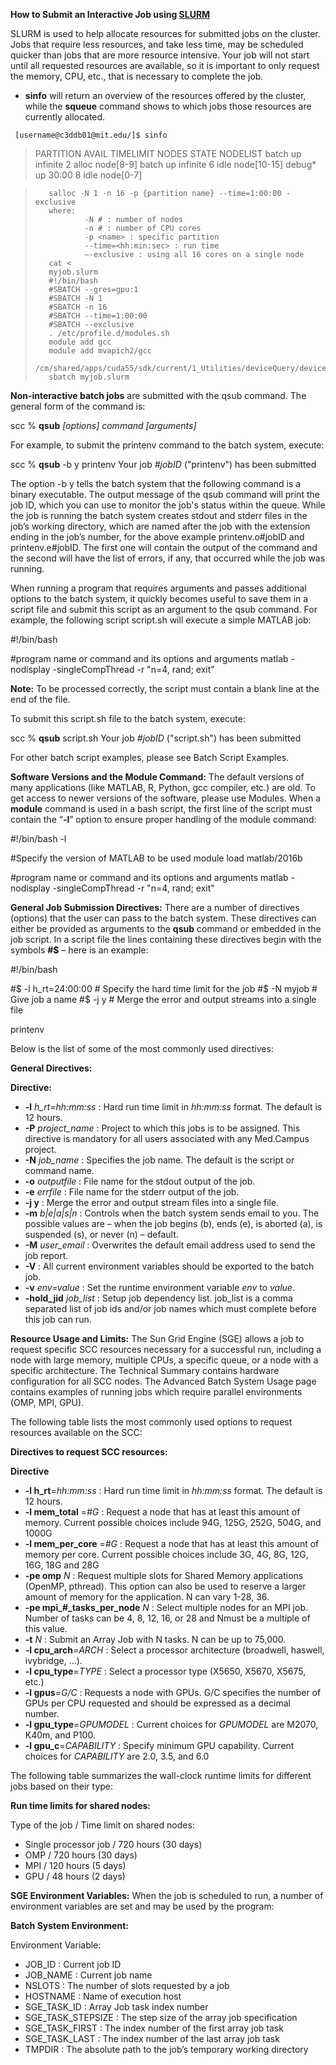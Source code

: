 **How to Submit an Interactive Job using [SLURM](https://github.com/mghpcc-projects/rc_howtos/blob/master/general/SlurmSummary.pdf)**

SLURM is used to help allocate resources for submitted jobs on the cluster. Jobs that require less resources, and take less time, may be scheduled quicker than jobs that are more resource intensive. Your job will not start until all requested resources are available, so it is important to only request the memory, CPU, etc., that is necessary to complete the job. 
* **sinfo** will return an overview of the resources offered by the cluster, while the **squeue** command shows to which jobs those resources are currently allocated.

` [username@c3ddb01@mit.edu/]$ sinfo`

> PARTITION AVAIL TIMELIMIT NODES STATE  NODELIST
> batch     up     infinite     2 alloc  node[8-9]
> batch     up     infinite     6 idle   node[10-15]
> debug*    up        30:00     8 idle   node[0-7]


 

>        salloc -N 1 -n 16 -p {partition name} --time=1:00:00 -exclusive
>        where:
>                -N # : number of nodes
>                -n # : number of CPU cores
>                -p <name> : specific partition
>                --time=<hh:min:sec> : run time
>                —-exclusive : using all 16 cores on a single node
>        cat <
>        myjob.slurm
>        #!/bin/bash
>        #SBATCH --gres=gpu:1
>        #SBATCH -N 1
>        #SBATCH -n 16
>        #SBATCH --time=1:00:00
>        #SBATCH --exclusive
>        . /etc/profile.d/modules.sh
>        module add gcc
>        module add mvapich2/gcc
>        /cm/shared/apps/cuda55/sdk/current/1_Utilities/deviceQuery/deviceQuery
>        sbatch myjob.slurm

**Non-interactive batch jobs** are submitted with the qsub command. The general form of the command is:

scc % **qsub** _[options] command [arguments]_

For example, to submit the printenv command to the batch system, execute:

scc % **qsub** -b y printenv
Your job _#jobID_ ("printenv") has been submitted

The option -b y tells the batch system that the following command is a binary executable. The output message of the qsub command will print the job ID, which you can use to monitor the job's status within the queue. While the job is running the batch system creates stdout and stderr files in the job’s working directory, which are named after the job with the extension ending in the job’s number, for the above example printenv.o#jobID and printenv.e#jobID. The first one will contain the output of the command and the second will have the list of errors, if any, that occurred while the job was running.

When running a program that requires arguments and passes additional options to the batch system, it quickly becomes useful to save them in a script file and submit this script as an argument to the qsub command. For example, the following script script.sh will execute a simple MATLAB job:

#!/bin/bash
 
#program name or command and its options and arguments
matlab -nodisplay -singleCompThread -r "n=4, rand; exit"

**Note:** To be processed correctly, the script must contain a blank line at the end of the file.

To submit this script.sh file to the batch system, execute:

scc % **qsub** script.sh
Your job _#jobID_ ("script.sh") has been submitted

For other batch script examples, please see Batch Script Examples.

**Software Versions and the Module Command:**
The default versions of many applications (like MATLAB, R, Python, gcc compiler, etc.) are old. To get access to newer versions of the software, please use Modules. When a **module** command is used in a bash script, the first line of the script must contain the “**-l**” option to ensure proper handling of the module command:

#!/bin/bash -l
 
#Specify the version of MATLAB to be used
module load matlab/2016b
 
#program name or command and its options and arguments
matlab -nodisplay -singleCompThread -r "n=4, rand; exit"

**General Job Submission Directives:**
There are a number of directives (options) that the user can pass to the batch system. These directives can either be provided as arguments to the **qsub** command or embedded in the job script. In a script file the lines containing these directives begin with the symbols **#$** – here is an example:

#!/bin/bash
 
#$ -l h_rt=24:00:00   # Specify the hard time limit for the job
#$ -N myjob           # Give job a name
#$ -j y               # Merge the error and output streams into a single file
 
printenv


Below is the list of some of the most commonly used directives:

**General Directives:**

**Directive:**

* **-l** _h_rt=hh:mm:ss_ : Hard run time limit in _hh:mm:ss_ format. The default is 12 hours.
* **-P** _project_name_ : Project to which this jobs is to be assigned. This directive is mandatory for all users associated with any Med.Campus project.
* **-N** _job_name_ : Specifies the job name. The default is the script or command name.
* **-o** _outputfile_ : File name for the stdout output of the job.
* **-e** _errfile_ : File name for the stderr output of the job.
* **-j y** : Merge the error and output stream files into a single file.
* **-m** _b|e|a|s|n_ : Controls when the batch system sends email to you. The possible values are – when the job begins (b), ends (e), is aborted (a), is suspended (s), or never (n) – default.
* **-M** _user_email_ : Overwrites the default email address used to send the job report.
* **-V** : All current environment variables should be exported to the batch job.
* **-v** _env=value_ : Set the runtime environment variable _env_ to _value_.
* **-hold_jid** _job_list_ : Setup job dependency list. job_list is a comma separated list of job ids and/or job names which must complete before this job can run. 

**Resource Usage and Limits:**
The Sun Grid Engine (SGE) allows a job to request specific SCC resources necessary for a successful run, including a node with large memory, multiple CPUs, a specific queue, or a node with a specific architecture. The Technical Summary contains hardware configuration for all SCC nodes. The Advanced Batch System Usage page contains examples of running jobs which require parallel environments (OMP, MPI, GPU).

The following table lists the most commonly used options to request resources available on the SCC:

**Directives to request SCC resources:**

**Directive**
* **-l h_rt**=_hh:mm:ss_ : Hard run time limit in _hh:mm:ss_ format. The default is 12 hours.
* **-l mem_total** =_#G_ : Request a node that has at least this amount of memory. Current possible choices include 94G, 125G, 252G, 504G, and 1000G
* **-l mem_per_core** =_#G_ : Request a node that has at least this amount of memory per core. Current possible choices include 3G, 4G, 8G, 12G, 16G, 18G and 28G
* **-pe omp** _N_ : Request multiple slots for Shared Memory applications (OpenMP, pthread). This option can also be used to reserve a larger amount of memory for the application. N can vary 1-28, 36.
* **-pe mpi_#_tasks_per_node** _N_ : Select multiple nodes for an MPI job. Number of tasks can be 4, 8, 12, 16, or 28 and Nmust be a multiple of this value. 
* **-t** _N_ : Submit an Array Job with N tasks. N can be up to 75,000. 
* **-l cpu_arch**=_ARCH_ : Select a processor architecture (broadwell, haswell, ivybridge, …). 
* **-l cpu_type**=_TYPE_ : Select a processor type (X5650, X5670, X5675, etc.) 
* **-l gpus**=_G/C_ : Requests a node with GPUs. G/C specifies the number of GPUs per CPU requested and should be expressed as a decimal number. 
* **-l gpu_type**=_GPUMODEL_ : Current choices for _GPUMODEL_ are M2070, K40m, and P100.
* **-l gpu_c**=_CAPABILITY_ : Specify minimum GPU capability. Current choices for _CAPABILITY_ are 2.0, 3.5, and 6.0


The following table summarizes the wall-clock runtime limits for different jobs based on their type:

**Run time limits for shared nodes:**

Type of the job / Time limit on shared nodes: 

* Single processor job / 720 hours (30 days)
* OMP / 720 hours (30 days)
* MPI / 120 hours (5 days)
* GPU / 48 hours (2 days)

**SGE Environment Variables:**
When the job is scheduled to run, a number of environment variables are set and may be used by the program:

**Batch System Environment:**

Environment Variable:
* JOB_ID : Current job ID
* JOB_NAME : Current job name
* NSLOTS : The number of slots requested by a job
* HOSTNAME : Name of execution host
* SGE_TASK_ID : Array Job task index number
* SGE_TASK_STEPSIZE : The step size of the array job specification
* SGE_TASK_FIRST : The index number of the first array job task
* SGE_TASK_LAST : The index number of the last array job task
* TMPDIR : The absolute path to the job’s temporary working directory

